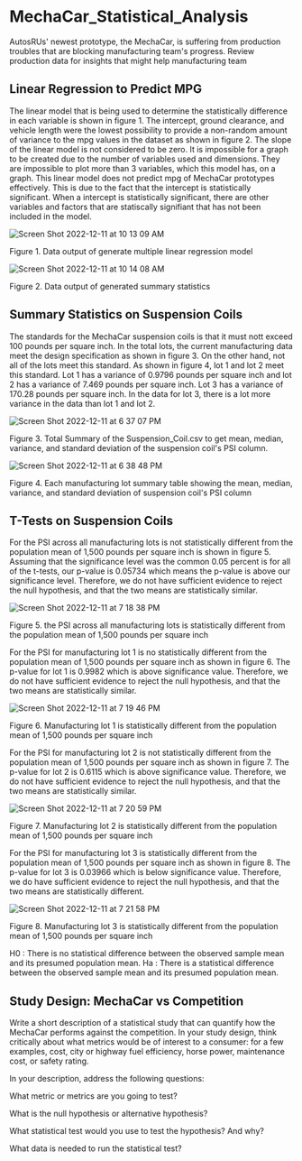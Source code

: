 # MechaCar_Statistical_Analysis
AutosRUs' newest prototype, the MechaCar, is suffering from production troubles that are blocking manufacturing team's progress. Review production data for insights that might help manufacturing team

## Linear Regression to Predict MPG
The linear model that is being used to determine the statistically difference in each variable is shown in figure 1. 
The intercept, ground clearance, and vehicle length were the lowest possibility to provide a non-random amount of variance to the mpg values in the dataset as shown in figure 2. 
The slope of the linear model is not considered to be zero. It is impossible for a graph to be created due to the number of variables used and dimensions. They are impossible to plot more than 3 variables, which this model has, on a graph.
This linear model does not predict mpg of MechaCar prototypes effectively. This is due to the fact that the intercept is statistically significant. When a intercept is statistically significant, there are other variables and factors that are statiscally signifiant that has not been included in the model.

![Screen Shot 2022-12-11 at 10 13 09 AM](https://user-images.githubusercontent.com/110945895/206911877-df9a159e-16d3-457f-9673-6670ee9312aa.png)

Figure 1. Data output of generate multiple linear regression model

![Screen Shot 2022-12-11 at 10 14 08 AM](https://user-images.githubusercontent.com/110945895/206911933-5c84f6a9-42a8-4538-9b05-a8c287e18703.png)

Figure 2. Data output of generated summary statistics

## Summary Statistics on Suspension Coils
The standards for the MechaCar suspension coils is that it must nott exceed 100 pounds per square inch. In the total lots, the current manufacturing data meet the design specification as shown in figure 3. On the other hand, not all of the lots meet this standard. As shown in figure 4, lot 1 and lot 2 meet this standard. Lot 1 has a variance of 0.9796 pounds per square inch and lot 2 has a variance of 7.469 pounds per square inch. Lot 3 has a variance of 170.28 pounds per square inch. In the data for lot 3, there is a lot more variance in the data than lot 1 and lot 2. 

![Screen Shot 2022-12-11 at 6 37 07 PM](https://user-images.githubusercontent.com/110945895/206935767-0457da18-785b-4398-93dc-7e933352fc45.png)

Figure 3. Total Summary of the Suspension_Coil.csv to get mean, median, variance, and standard deviation of the suspension coil's PSI column.

![Screen Shot 2022-12-11 at 6 38 48 PM](https://user-images.githubusercontent.com/110945895/206935817-5e2ed1b7-eee1-482f-9e23-9250f3276098.png)

Figure 4. Each manufacturing lot summary table showing the mean, median, variance, and standard deviation of suspension coil's PSI column

## T-Tests on Suspension Coils
For the PSI across all manufacturing lots is not statistically different from the population mean of 1,500 pounds per square inch is shown in figure 5. Assuming that the significance level was the common 0.05 percent is for all of the t-tests, our p-value is 0.05734 which means the p-value is above our significance level. Therefore, we do not have sufficient evidence to reject the null hypothesis, and that the two means are statistically similar. 

![Screen Shot 2022-12-11 at 7 18 38 PM](https://user-images.githubusercontent.com/110945895/206937852-8084033a-01b9-44b6-b146-5608cb04b006.png)

Figure 5. the PSI across all manufacturing lots is statistically different from the population mean of 1,500 pounds per square inch

For the PSI for manufacturing lot 1 is no statistically different from the population mean of 1,500 pounds per square inch as shown in figure 6. The p-value for lot 1 is 0.9982 which is above significance value. Therefore, we do not have sufficient evidence to reject the null hypothesis, and that the two means are statistically similar.

![Screen Shot 2022-12-11 at 7 19 46 PM](https://user-images.githubusercontent.com/110945895/206937905-80b24579-c714-4911-8561-8fab03217116.png)

Figure 6. Manufacturing lot 1 is statistically different from the population mean of 1,500 pounds per square inch

For the PSI for manufacturing lot 2 is not statistically different from the population mean of 1,500 pounds per square inch as shown in figure 7. The p-value for lot 2 is 0.6115 which is above significance value. Therefore, we do not have sufficient evidence to reject the null hypothesis, and that the two means are statistically similar.

![Screen Shot 2022-12-11 at 7 20 59 PM](https://user-images.githubusercontent.com/110945895/206937968-8a92cc71-f2b5-456b-95df-6f336f2df1e5.png)

Figure 7. Manufacturing lot 2 is statistically different from the population mean of 1,500 pounds per square inch

For the PSI for manufacturing lot 3 is statistically different from the population mean of 1,500 pounds per square inch as shown in figure 8. The p-value for lot 3 is 0.03966 which is below significance value. Therefore, we do have sufficient evidence to reject the null hypothesis, and that the two means are statistically different.

![Screen Shot 2022-12-11 at 7 21 58 PM](https://user-images.githubusercontent.com/110945895/206938020-76aa2edc-26a5-4648-b81b-ff5018bb2864.png)

Figure 8. Manufacturing lot 3 is statistically different from the population mean of 1,500 pounds per square inch

H0 : There is no statistical difference between the observed sample mean and its presumed population mean.
Ha : There is a statistical difference between the observed sample mean and its presumed population mean.

## Study Design: MechaCar vs Competition
Write a short description of a statistical study that can quantify how the MechaCar performs against the competition. In your study design, think critically about what metrics would be of interest to a consumer: for a few examples, cost, city or highway fuel efficiency, horse power, maintenance cost, or safety rating.

In your description, address the following questions:

What metric or metrics are you going to test?

What is the null hypothesis or alternative hypothesis?

What statistical test would you use to test the hypothesis? And why?

What data is needed to run the statistical test?

